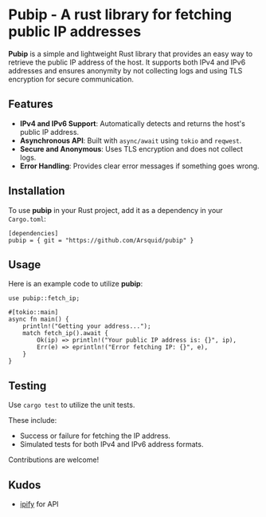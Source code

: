 # Pubip - A rust library for fetching public IP addresses

**Pubip** is a simple and lightweight Rust library that provides an easy way to retrieve the public IP address of the host. It supports both IPv4 and IPv6 addresses and ensures anonymity by not collecting logs and using TLS encryption for secure communication.

## Features

- **IPv4 and IPv6 Support**: Automatically detects and returns the host's public IP address.
- **Asynchronous API**: Built with `async/await` using `tokio` and `reqwest`.
- **Secure and Anonymous**: Uses TLS encryption and does not collect logs.
- **Error Handling**: Provides clear error messages if something goes wrong.

## Installation

To use **pubip** in your Rust project, add it as a dependency in your `Cargo.toml`:

```
[dependencies]
pubip = { git = "https://github.com/Arsquid/pubip" }
```

## Usage

Here is an example code to utilize **pubip**:

```
use pubip::fetch_ip;

#[tokio::main]
async fn main() {
    println!("Getting your address...");
    match fetch_ip().await {
        Ok(ip) => println!("Your public IP address is: {}", ip),
        Err(e) => eprintln!("Error fetching IP: {}", e),
    }
}
```

## Testing

Use `cargo test` to utilize the unit tests.

These include:
- Success or failure for fetching the IP address.
- Simulated tests for both IPv4 and IPv6 address formats.


Contributions are welcome!

## Kudos

- [ipify](https://ipify.org/) for API
